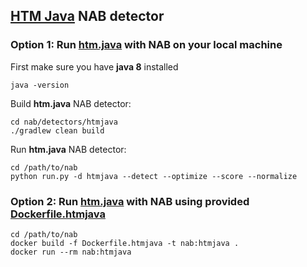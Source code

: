 ## [HTM Java](https://github.com/numenta/htm.java) NAB detector

### Option 1: Run [htm.java](https://github.com/numenta/htm.java) with NAB on your local machine

First make sure you have __java 8__ installed

    java -version

Build __htm.java__ NAB detector:
    
    cd nab/detectors/htmjava
    ./gradlew clean build

Run __htm.java__ NAB detector:
    
    cd /path/to/nab
    python run.py -d htmjava --detect --optimize --score --normalize


### Option 2: Run [htm.java](https://github.com/numenta/htm.java) with NAB using provided [Dockerfile.htmjava](../../../Dockerfile.htmjava)

    cd /path/to/nab
    docker build -f Dockerfile.htmjava -t nab:htmjava .
    docker run --rm nab:htmjava
